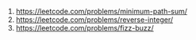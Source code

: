1. https://leetcode.com/problems/minimum-path-sum/
2. https://leetcode.com/problems/reverse-integer/
3. https://leetcode.com/problems/fizz-buzz/
